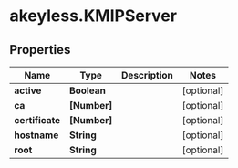 # akeyless.KMIPServer

## Properties

Name | Type | Description | Notes
------------ | ------------- | ------------- | -------------
**active** | **Boolean** |  | [optional] 
**ca** | **[Number]** |  | [optional] 
**certificate** | **[Number]** |  | [optional] 
**hostname** | **String** |  | [optional] 
**root** | **String** |  | [optional] 


